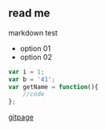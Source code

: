 ## read me

markdown test

* option 01
* option 02

 ```js
 var i = 1;
 var b = '41';
 var getName = function(){
     //code
 };
 
 ```

[gitpage](https://rosemedia121.github.io/)
